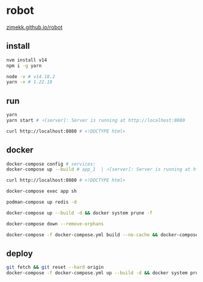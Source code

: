 # robot

[zimekk.github.io/robot](https://zimekk.github.io/robot)

## install

```sh
nvm install v14
npm i -g yarn
```

```sh
node -v # v14.18.2
yarn -v # 1.22.19
```

## run

```sh
yarn
yarn start # ⚡️[server]: Server is running at http://localhost:8080
```

```sh
curl http://localhost:8080 # <!DOCTYPE html>
```

## docker

```sh
docker-compose config # services:
docker-compose up --build # app_1  | ⚡️[server]: Server is running at http://localhost:8080
```

```sh
curl http://localhost:8080 # <!DOCTYPE html>
```

```sh
docker-compose exec app sh
```

```sh
podman-compose up redis -d
```

```sh
docker-compose up --build -d && docker system prune -f
```

```sh
docker-compose down --remove-orphans
```

```sh
docker-compose -f docker-compose.yml build --no-cache && docker-compose -f docker-compose.yml up -d && docker system prune -f
```

## deploy

```sh
git fetch && git reset --hard origin
docker-compose -f docker-compose.yml up --build -d && docker system prune -f
```
